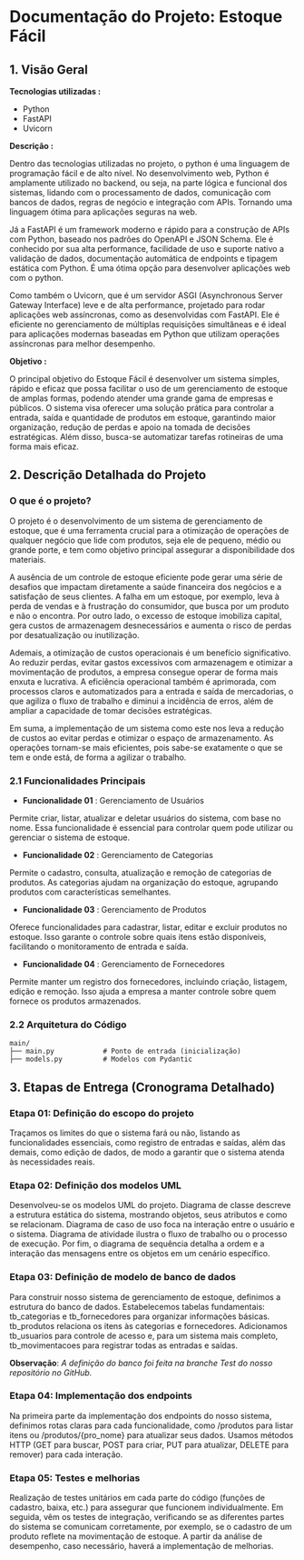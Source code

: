 # Documentação do Projeto: Estoque Fácil
## 1. Visão Geral
**Tecnologias utilizadas :**
- Python
- FastAPI
- Uvicorn

**Descrição :** 

Dentro das tecnologias utilizadas no projeto, o python é uma linguagem de programação fácil e de alto nível.  No desenvolvimento web, Python é amplamente utilizado no backend, ou seja, na parte lógica e funcional dos sistemas, lidando com o processamento de dados, comunicação com bancos de dados, regras de negócio e integração com APIs. Tornando uma linguagem ótima para aplicações seguras na web.

Já a FastAPI é um framework moderno e rápido para a construção de APIs com Python, baseado nos padrões do OpenAPI e JSON Schema. Ele é conhecido por sua alta performance, facilidade de uso e suporte nativo a validação de dados, documentação automática de endpoints e tipagem estática com Python. É uma ótima opção para desenvolver aplicações web com o python. 

Como também o Uvicorn, que é um servidor ASGI (Asynchronous Server Gateway Interface) leve e de alta performance, projetado para rodar aplicações web assíncronas, como as desenvolvidas com FastAPI. Ele é eficiente no gerenciamento de múltiplas requisições simultâneas e é ideal para aplicações modernas baseadas em Python que utilizam operações assíncronas para melhor desempenho.


**Objetivo :** 

O principal objetivo do Estoque Fácil é desenvolver um sistema simples, rápido e eficaz que possa facilitar o uso de um gerenciamento de estoque de amplas formas, podendo atender uma grande gama de empresas e públicos. O sistema visa oferecer uma solução prática para controlar a entrada, saída e quantidade de produtos em estoque, garantindo maior organização, redução de perdas e apoio na tomada de decisões estratégicas. Além disso, busca-se automatizar tarefas rotineiras de uma forma  mais eficaz.


## 2. Descrição Detalhada do Projeto
### O que é o projeto? 
O projeto é o desenvolvimento de um sistema de gerenciamento de estoque, que é uma ferramenta crucial para a otimização de operações de qualquer negócio que lide com produtos, seja ele de pequeno, médio ou grande porte, e tem como objetivo principal assegurar a disponibilidade dos materiais.

A ausência de um controle de estoque eficiente pode gerar uma série de desafios que impactam diretamente a saúde financeira dos negócios e a satisfação de seus clientes. A falha em um estoque, por exemplo, leva à perda de vendas e à frustração do consumidor, que busca por um produto e não o encontra. Por outro lado, o excesso de estoque imobiliza capital, gera custos de armazenagem desnecessários e aumenta o risco de perdas por desatualização ou inutilização.

Ademais, a otimização de custos operacionais é um benefício significativo. Ao reduzir perdas, evitar gastos excessivos com armazenagem e otimizar a movimentação de produtos, a empresa consegue operar de forma mais enxuta e lucrativa. A eficiência operacional também é aprimorada, com processos claros e automatizados para a entrada e saída de mercadorias, o que agiliza o fluxo de trabalho e diminui a incidência de erros, além de ampliar a capacidade de tomar decisões estratégicas. 

Em suma, a implementação de um sistema como este nos leva a redução de custos ao evitar perdas e otimizar o espaço de armazenamento. As operações tornam-se mais eficientes, pois sabe-se exatamente o que se tem e onde está, de forma a agilizar o trabalho.


### 2.1 Funcionalidades Principais
- **Funcionalidade 01** : Gerenciamento de Usuários

 Permite criar, listar, atualizar e deletar usuários do sistema, com base no nome. Essa funcionalidade é essencial para controlar quem pode utilizar ou gerenciar o sistema de estoque.

- **Funcionalidade 02** : Gerenciamento de Categorias

Permite o cadastro, consulta, atualização e remoção de categorias de produtos. As categorias ajudam na organização do estoque, agrupando produtos com características semelhantes.

- **Funcionalidade 03** : Gerenciamento de Produtos
 
 Oferece funcionalidades para cadastrar, listar, editar e excluir produtos no estoque. Isso garante o controle sobre quais itens estão disponíveis, facilitando o monitoramento de entrada e saída.

- **Funcionalidade 04** :  Gerenciamento de Fornecedores

Permite manter um registro dos fornecedores, incluindo criação, listagem, edição e remoção. Isso ajuda a empresa a manter controle sobre quem fornece os produtos armazenados.

### 2.2 Arquitetura do Código
    main/
    ├── main.py            # Ponto de entrada (inicialização)
    ├── models.py          # Modelos com Pydantic

## 3. Etapas de Entrega (Cronograma Detalhado)
### Etapa 01: Definição do escopo do projeto
Traçamos os limites do que o sistema fará ou não, listando as funcionalidades essenciais, como registro de entradas e saídas, além das demais, como edição de dados, de modo a garantir que o sistema atenda às necessidades reais. 

### Etapa 02: Definição dos modelos UML
Desenvolveu-se os modelos UML do projeto. Diagrama de classe descreve a estrutura estática do sistema, mostrando objetos, seus atributos e como se relacionam. Diagrama de caso de uso foca na interação entre o usuário e o sistema. Diagrama de atividade ilustra o fluxo de trabalho ou o processo de execução. Por fim, o diagrama de sequência detalha a ordem e a interação das mensagens entre os objetos em um cenário específico.

### Etapa 03: Definição de modelo de banco de dados
Para construir nosso sistema de gerenciamento de estoque, definimos a estrutura do banco de dados. Estabelecemos tabelas fundamentais: tb_categorias e tb_fornecedores para organizar informações básicas. tb_produtos relaciona os itens às categorias e fornecedores. Adicionamos tb_usuarios para controle de acesso e, para um sistema mais completo, tb_movimentacoes para registrar todas as entradas e saídas.

**Observação**: *A definição do banco foi feita na branche Test do nosso repositório no GitHub.*

### Etapa 04: Implementação dos endpoints
Na primeira parte da implementação dos endpoints do nosso sistema, definimos rotas claras para cada funcionalidade, como /produtos para listar itens ou /produtos/{pro_nome} para atualizar seus dados. Usamos métodos HTTP (GET para buscar, POST para criar, PUT para atualizar, DELETE para remover) para cada interação. 

### Etapa 05: Testes e melhorias
Realização de testes unitários em cada parte do código (funções de cadastro, baixa, etc.) para assegurar que funcionem individualmente. Em seguida, vêm os testes de integração, verificando se as diferentes partes do sistema se comunicam corretamente, por exemplo, se o cadastro de um produto reflete na movimentação de estoque. A partir da análise de desempenho, caso necessário, haverá a implementação de melhorias.
